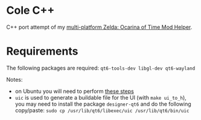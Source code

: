 # Cole C++
C++ port attempt of my [multi-platform Zelda: Ocarina of Time Mod Helper](https://github.com/Yanis42/Cole).

# Requirements
The following packages are required: ``qt6-tools-dev libgl-dev qt6-wayland``

Notes:
- on Ubuntu you will need to perform [these steps](https://askubuntu.com/a/1460243)
- ``uic`` is used to generate a buildable file for the UI (with ``make ui_to_h``), you may need to install the package ``designer-qt6`` and do the following copy/paste: ``sudo cp /usr/lib/qt6/libexec/uic /usr/lib/qt6/bin/uic``

